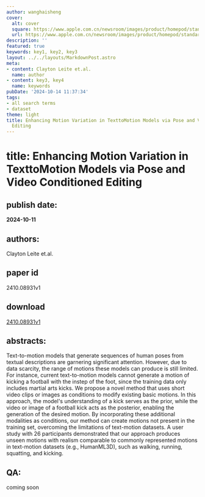 ```yaml
---
author: wanghaisheng
cover:
  alt: cover
  square: https://www.apple.com.cn/newsroom/images/product/homepod/standard/Apple-HomePod-hero-230118_big.jpg.large_2x.jpg
  url: https://www.apple.com.cn/newsroom/images/product/homepod/standard/Apple-HomePod-hero-230118_big.jpg.large_2x.jpg
description: ''
featured: true
keywords: key1, key2, key3
layout: ../../layouts/MarkdownPost.astro
meta:
- content: Clayton Leite et.al.
  name: author
- content: key3, key4
  name: keywords
pubDate: '2024-10-14 11:37:34'
tags:
- all search terms
- dataset
theme: light
title: Enhancing Motion Variation in TexttoMotion Models via Pose and Video Conditioned
  Editing
---
```


# title: Enhancing Motion Variation in TexttoMotion Models via Pose and Video Conditioned Editing 
## publish date: 
**2024-10-11** 
## authors: 
  Clayton Leite et.al. 
## paper id
2410.08931v1
## download
[2410.08931v1](http://arxiv.org/abs/2410.08931v1)
## abstracts:
Text-to-motion models that generate sequences of human poses from textual descriptions are garnering significant attention. However, due to data scarcity, the range of motions these models can produce is still limited. For instance, current text-to-motion models cannot generate a motion of kicking a football with the instep of the foot, since the training data only includes martial arts kicks. We propose a novel method that uses short video clips or images as conditions to modify existing basic motions. In this approach, the model's understanding of a kick serves as the prior, while the video or image of a football kick acts as the posterior, enabling the generation of the desired motion. By incorporating these additional modalities as conditions, our method can create motions not present in the training set, overcoming the limitations of text-motion datasets. A user study with 26 participants demonstrated that our approach produces unseen motions with realism comparable to commonly represented motions in text-motion datasets (e.g., HumanML3D), such as walking, running, squatting, and kicking.
## QA:
coming soon
